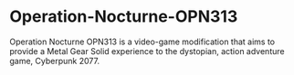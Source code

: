 # Operation-Nocturne-OPN313
Operation Nocturne OPN313 is a video-game modification that aims to provide a Metal Gear Solid experience to the dystopian, action adventure game, Cyberpunk 2077.
